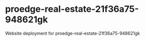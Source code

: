 # proedge-real-estate-21f36a75-948621gk
Website deployment for proedge-real-estate-21f36a75-948621gk
